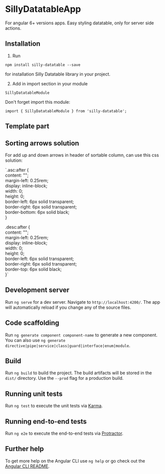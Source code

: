 # SillyDatatableApp

For angular 6+ versions apps. Easy styling datatable, only for server side actions.

## Installation

1. Run   
     
`npm install silly-datatable --save`   
    
for installation Silly Datatable library in your project.

2. Add in import section in your module   
    
`SillyDatatableModule`     
   
Don't forget import this module:     
     
`import { SillyDatatableModule } from 'silly-datatable';`

## Template part

## Sorting arrows solution

For add up and down arrows in header of sortable column, can use this css solution:  
  
`.asc:after {   
        content: "";    
        margin-left: 0.25rem;    
        display: inline-block;   
        width: 0;    
        height: 0;   
        border-left: 6px solid transparent;   
        border-right: 6px solid transparent;  
        border-bottom: 6px solid black;   
      }  
   
.desc:after {   
  content: "";   
  margin-left: 0.25rem;   
  display: inline-block;   
  width: 0;   
  height: 0;   
  border-left: 6px solid transparent;   
  border-right: 6px solid transparent;   
  border-top: 6px solid black;  
}`   
    


## Development server

Run `ng serve` for a dev server. Navigate to `http://localhost:4200/`. The app will automatically reload if you change any of the source files.

## Code scaffolding

Run `ng generate component component-name` to generate a new component. You can also use `ng generate directive|pipe|service|class|guard|interface|enum|module`.

## Build

Run `ng build` to build the project. The build artifacts will be stored in the `dist/` directory. Use the `--prod` flag for a production build.

## Running unit tests

Run `ng test` to execute the unit tests via [Karma](https://karma-runner.github.io).

## Running end-to-end tests

Run `ng e2e` to execute the end-to-end tests via [Protractor](http://www.protractortest.org/).

## Further help

To get more help on the Angular CLI use `ng help` or go check out the [Angular CLI README](https://github.com/angular/angular-cli/blob/master/README.md).

